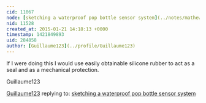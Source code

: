 ```yaml
---
cid: 11067
node: [sketching a waterproof pop bottle sensor system](../notes/mathew/01-16-2015/sketching-a-waterproof-pop-bottle-sensor-system)
nid: 11528
created_at: 2015-01-21 14:18:13 +0000
timestamp: 1421849893
uid: 284858
author: [Guillaume123](../profile/Guillaume123)
---
```


If I were doing this I would use easily obtainable silicone rubber to act as a seal and as a mechanical protection.

Guillaume123

[Guillaume123](../profile/Guillaume123) replying to: [sketching a waterproof pop bottle sensor system](../notes/mathew/01-16-2015/sketching-a-waterproof-pop-bottle-sensor-system)

